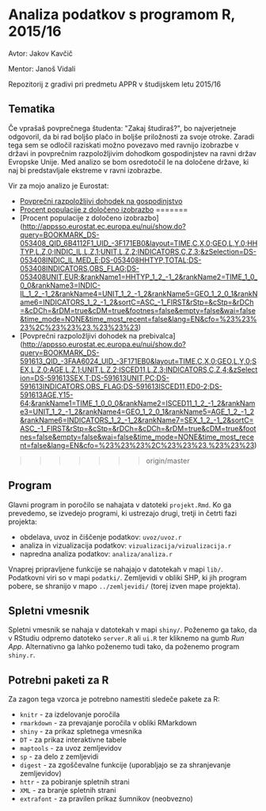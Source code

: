 # Analiza podatkov s programom R, 2015/16

Avtor: Jakov Kavčič

Mentor: Janoš Vidali

Repozitorij z gradivi pri predmetu APPR v študijskem letu 2015/16
## Tematika

Če vprašaš povprečnega študenta: "Zakaj študiraš?", bo najverjetneje odgovoril, da bi rad boljšo plačo in boljše priložnosti za svoje otroke. Zaradi tega sem se odločil raziskati možno povezavo med ravnijo izobrazbe v državi in povprečnim razpoložljivim dohodkom gospodinjstev na ravni držav Evropske Unije. Med analizo se bom osredotočil le na določene države, ki naj bi predstavljale ekstreme v ravni izobrazbe.

Vir za mojo analizo je Eurostat:

 - [Povprečni razpoložljivi dohodek na gospodinjstvo](http://appsso.eurostat.ec.europa.eu/nui/show.do?query=BOOKMARK_DS-053408_QID_6B4112F1_UID_-3F171EB0&layout=TIME,C,X,0;GEO,L,Y,0;HHTYP,L,Z,0;INDIC_IL,L,Z,1;UNIT,L,Z,2;INDICATORS,C,Z,3;&zSelection=DS-053408INDIC_IL,MED_E;DS-053408HHTYP,TOTAL;DS-053408INDICATORS,OBS_FLAG;DS-053408UNIT,EUR;&rankName1=HHTYP_1_2_-1_2&rankName2=TIME_1_0_0_0&rankName3=INDIC-IL_1_2_-1_2&rankName4=UNIT_1_2_-1_2&rankName5=GEO_1_2_0_1&rankName6=INDICATORS_1_2_-1_2&sortC=ASC_-1_FIRST&rStp=&cStp=&rDCh=&cDCh=&rDM=true&cDM=true&footnes=false&empty=false&wai=false&time_mode=NONE&time_most_recent=false&lang=EN&cfo=%23%23%23%2C%23%23%23.%23%23%23)
  - [Procent populacije z določeno izobrazbo](http://appsso.eurostat.ec.europa.eu/nui/show.do?query=BOOKMARK_DS-591613_QID_-3FAA6024_UID_-3F171EB0&layout=TIME,C,X,0;GEO,L,Y,0;SEX,L,Z,0;AGE,L,Z,1;UNIT,L,Z,2;ISCED11,L,Z,3;INDICATORS,C,Z,4;&zSelection=DS-591613SEX,T;DS-591613UNIT,PC;DS-591613INDICATORS,OBS_FLAG;DS-591613ISCED11,ED0-2;DS-591613AGE,Y15-64;&rankName1=TIME_1_0_0_0&rankName2=ISCED11_1_2_-1_2&rankName3=UNIT_1_2_-1_2&rankName4=GEO_1_2_0_1&rankName5=AGE_1_2_-1_2&rankName6=INDICATORS_1_2_-1_2&rankName7=SEX_1_2_-1_2&sortC=ASC_-1_FIRST&rStp=&cStp=&rDCh=&cDCh=&rDM=true&cDM=true&footnes=false&empty=false&wai=false&time_mode=NONE&time_most_recent=false&lang=EN&cfo=%23%23%23%2C%23%23%23.%23%23%23)
=======
 - [Procent populacije z določeno izobrazbo] (http://appsso.eurostat.ec.europa.eu/nui/show.do?query=BOOKMARK_DS-053408_QID_6B4112F1_UID_-3F171EB0&layout=TIME,C,X,0;GEO,L,Y,0;HHTYP,L,Z,0;INDIC_IL,L,Z,1;UNIT,L,Z,2;INDICATORS,C,Z,3;&zSelection=DS-053408INDIC_IL,MED_E;DS-053408HHTYP,TOTAL;DS-053408INDICATORS,OBS_FLAG;DS-053408UNIT,EUR;&rankName1=HHTYP_1_2_-1_2&rankName2=TIME_1_0_0_0&rankName3=INDIC-IL_1_2_-1_2&rankName4=UNIT_1_2_-1_2&rankName5=GEO_1_2_0_1&rankName6=INDICATORS_1_2_-1_2&sortC=ASC_-1_FIRST&rStp=&cStp=&rDCh=&cDCh=&rDM=true&cDM=true&footnes=false&empty=false&wai=false&time_mode=NONE&time_most_recent=false&lang=EN&cfo=%23%23%23%2C%23%23%23.%23%23%23)
 - [Povprečni razpoložljivi dohodek na prebivalca]  (http://appsso.eurostat.ec.europa.eu/nui/show.do?query=BOOKMARK_DS-591613_QID_-3FAA6024_UID_-3F171EB0&layout=TIME,C,X,0;GEO,L,Y,0;SEX,L,Z,0;AGE,L,Z,1;UNIT,L,Z,2;ISCED11,L,Z,3;INDICATORS,C,Z,4;&zSelection=DS-591613SEX,T;DS-591613UNIT,PC;DS-591613INDICATORS,OBS_FLAG;DS-591613ISCED11,ED0-2;DS-591613AGE,Y15-64;&rankName1=TIME_1_0_0_0&rankName2=ISCED11_1_2_-1_2&rankName3=UNIT_1_2_-1_2&rankName4=GEO_1_2_0_1&rankName5=AGE_1_2_-1_2&rankName6=INDICATORS_1_2_-1_2&rankName7=SEX_1_2_-1_2&sortC=ASC_-1_FIRST&rStp=&cStp=&rDCh=&cDCh=&rDM=true&cDM=true&footnes=false&empty=false&wai=false&time_mode=NONE&time_most_recent=false&lang=EN&cfo=%23%23%23%2C%23%23%23.%23%23%23)
>>>>>>> origin/master

## Program

Glavni program in poročilo se nahajata v datoteki `projekt.Rmd`. Ko ga prevedemo,
se izvedejo programi, ki ustrezajo drugi, tretji in četrti fazi projekta:

* obdelava, uvoz in čiščenje podatkov: `uvoz/uvoz.r`
* analiza in vizualizacija podatkov: `vizualizacija/vizualizacija.r`
* napredna analiza podatkov: `analiza/analiza.r`

Vnaprej pripravljene funkcije se nahajajo v datotekah v mapi `lib/`. Podatkovni
viri so v mapi `podatki/`. Zemljevidi v obliki SHP, ki jih program pobere, se
shranijo v mapo `../zemljevidi/` (torej izven mape projekta).

## Spletni vmesnik

Spletni vmesnik se nahaja v datotekah v mapi `shiny/`. Poženemo ga tako, da v
RStudiu odpremo datoteko `server.R` ali `ui.R` ter kliknemo na gumb *Run App*.
Alternativno ga lahko poženemo tudi tako, da poženemo program `shiny.r`.

## Potrebni paketi za R

Za zagon tega vzorca je potrebno namestiti sledeče pakete za R:

* `knitr` - za izdelovanje poročila
* `rmarkdown` - za prevajanje poročila v obliki RMarkdown
* `shiny` - za prikaz spletnega vmesnika
* `DT` - za prikaz interaktivne tabele
* `maptools` - za uvoz zemljevidov
* `sp` - za delo z zemljevidi
* `digest` - za zgoščevalne funkcije (uporabljajo se za shranjevanje zemljevidov)
* `httr` - za pobiranje spletnih strani
* `XML` - za branje spletnih strani
* `extrafont` - za pravilen prikaz šumnikov (neobvezno)
